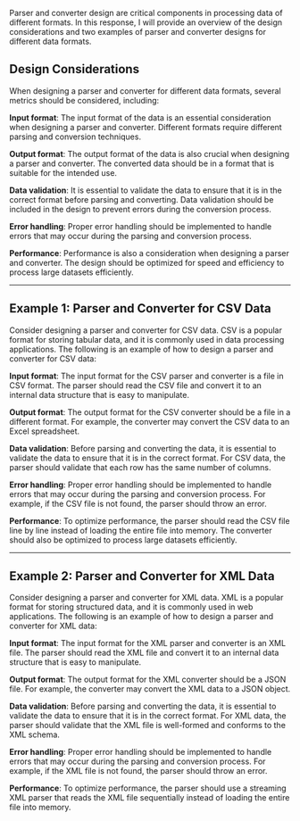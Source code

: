 Parser and converter design are critical components in processing data of different formats. In this response, I will provide an overview of the design considerations and two examples of parser and converter designs for different data formats.

## Design Considerations
When designing a parser and converter for different data formats, several metrics should be considered, including:

**Input format**: The input format of the data is an essential consideration when designing a parser and converter. Different formats require different parsing and conversion techniques.

**Output format**: The output format of the data is also crucial when designing a parser and converter. The converted data should be in a format that is suitable for the intended use.

**Data validation**: It is essential to validate the data to ensure that it is in the correct format before parsing and converting. Data validation should be included in the design to prevent errors during the conversion process.

**Error handling**: Proper error handling should be implemented to handle errors that may occur during the parsing and conversion process.

**Performance**: Performance is also a consideration when designing a parser and converter. The design should be optimized for speed and efficiency to process large datasets efficiently.

---

## Example 1: Parser and Converter for CSV Data
Consider designing a parser and converter for CSV data. CSV is a popular format for storing tabular data, and it is commonly used in data processing applications. The following is an example of how to design a parser and converter for CSV data:

**Input format**: The input format for the CSV parser and converter is a file in CSV format. The parser should read the CSV file and convert it to an internal data structure that is easy to manipulate.

**Output format**: The output format for the CSV converter should be a file in a different format. For example, the converter may convert the CSV data to an Excel spreadsheet.

**Data validation**: Before parsing and converting the data, it is essential to validate the data to ensure that it is in the correct format. For CSV data, the parser should validate that each row has the same number of columns.

**Error handling**: Proper error handling should be implemented to handle errors that may occur during the parsing and conversion process. For example, if the CSV file is not found, the parser should throw an error.

**Performance**: To optimize performance, the parser should read the CSV file line by line instead of loading the entire file into memory. The converter should also be optimized to process large datasets efficiently.

---

## Example 2: Parser and Converter for XML Data
Consider designing a parser and converter for XML data. XML is a popular format for storing structured data, and it is commonly used in web applications. The following is an example of how to design a parser and converter for XML data:

**Input format**: The input format for the XML parser and converter is an XML file. The parser should read the XML file and convert it to an internal data structure that is easy to manipulate.

**Output format**: The output format for the XML converter should be a JSON file. For example, the converter may convert the XML data to a JSON object.

**Data validation**: Before parsing and converting the data, it is essential to validate the data to ensure that it is in the correct format. For XML data, the parser should validate that the XML file is well-formed and conforms to the XML schema.

**Error handling**: Proper error handling should be implemented to handle errors that may occur during the parsing and conversion process. For example, if the XML file is not found, the parser should throw an error.

**Performance**: To optimize performance, the parser should use a streaming XML parser that reads the XML file sequentially instead of loading the entire file into memory. 



